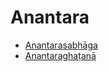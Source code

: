 

# Anantara

* [Anantarasabhāga](Anantara/Anantarasabhaga.md)
* [Anantaraghaṭanā](Anantara/Anantaraghatana.md)



